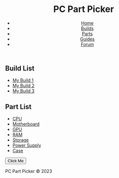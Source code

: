 <!DOCTYPE html>
<html>
<head>
	<title>PC Part Picker</title>
</head>
<body>
	<header>
		<h1>PC Part Picker</h1>
		<nav>
			<ul>
				<li><a href="#">Home</a></li>
				<li><a href="#">Builds</a></li>
				<li><a href="#">Parts</a></li>
				<li><a href="#">Guides</a></li>
				<li><a href="#">Forum</a></li>
			</ul>
		</nav>
	</header>
	<main>
		<section id="build-list">
			<h2>Build List</h2>
			<ul>
				<li><a href="#">My Build 1</a></li>
				<li><a href="#">My Build 2</a></li>
				<li><a href="#">My Build 3</a></li>
			</ul>
		</section>
		<section id="part-list">
			<h2>Part List</h2>
			<ul>
				<li><a href="#">CPU</a></li>
				<li><a href="#">Motherboard</a></li>
				<li><a href="#">GPU</a></li>
				<li><a href="#">RAM</a></li>
				<li><a href="#">Storage</a></li>
				<li><a href="#">Power Supply</a></li>
				<li><a href="#">Case</a></li>
			</ul>
		</section>
		<section id="button-section">
			<button>Click Me</button>
		</section>
	</main>
	<footer>
		<p>PC Part Picker &copy; 2023</p>
	</footer>
</body>
</html>
